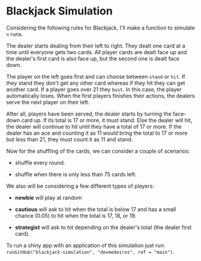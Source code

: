 # Blackjack Simulation

Considering the following rules for Blackjack, I'll make a function to simulate `n` runs.

The dealer starts dealing from their left to right. They dealt one card at a time until everyone gets two cards. All player cards are dealt face up and the dealer's first card is also face up, but the second one is dealt face down.

The player on the left goes first and can choose between `stand` or `hit`. If they stand they don't get any other card whereas if they hit they can get another card. If a player goes over 21 they `bust`. In this case, the player automatically loses. When the first players finishes their actions, the dealers serve the next player on their left.

After all, players have been served, the dealer starts by turning the face-down card up. If its total is 17 or more, it must stand. Else the dealer will hit, the dealer will continue to hit until they have a total of 17 or more. If the dealer has an ace and counting it as 11 would bring the total to 17 or more but less than 21, they must count it as 11 and stand.

Now for the shuffling of the cards, we can consider a couple of scenarios:

- shuffle every round.

- shuffle when there is only less than 75 cards left.

We also will be considering a few different types of players:

- **newbie** will play at random

- **cautious** will ask to hit when the total is below 17 and has a small chance (0.05) to hit when the total is 17, 18, or 19.

- **strategist** will ask to hit depending on the dealer's total (the dealer first card).

To run a shiny app with an application of this simulation just run: `runGitHub("blackjack-simulation", "devmedeiros", ref = "main")`.
